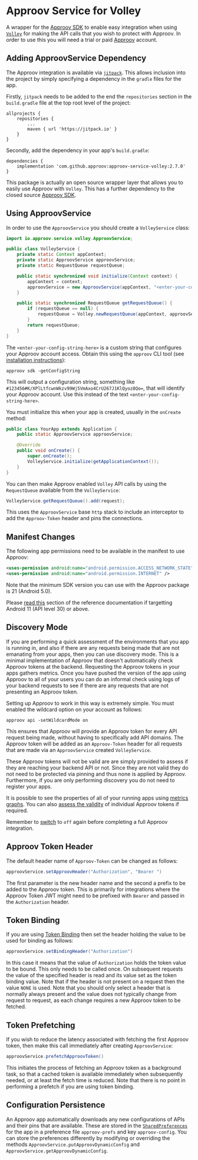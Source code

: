 # Approov Service for Volley

A wrapper for the [Approov SDK](https://github.com/approov/approov-android-sdk) to enable easy integration when using [`Volley`](https://developer.android.com/training/volley) for making the API calls that you wish to protect with Approov. In order to use this you will need a trial or paid [Approov](https://www.approov.io) account.

## Adding ApproovService Dependency
The Approov integration is available via [`jitpack`](https://jitpack.io). This allows inclusion into the project by simply specifying a dependency in the `gradle` files for the app.

Firstly, `jitpack` needs to be added to the end the `repositories` section in the `build.gradle` file at the top root level of the project:

```
allprojects {
    repositories {
        ...
        maven { url 'https://jitpack.io' }
    }
}
```

Secondly, add the dependency in your app's `build.gradle`:

```
dependencies {
	implementation 'com.github.approov:approov-service-volley:2.7.0'
}
```

This package is actually an open source wrapper layer that allows you to easily use Approov with `Volley`. This has a further dependency to the closed source [Approov SDK](https://github.com/approov/approov-android-sdk).

## Using ApproovService
In order to use the `ApproovService` you should create a `VolleyService` class:

```Java
import io.approov.service.volley.ApproovService;

public class VolleyService {
    private static Context appContext;
    private static ApproovService approovService;
    private static RequestQueue requestQueue;

    public static synchronized void initialize(Context context) {
        appContext = context;
        approovService = new ApproovService(appContext, "<enter-your-config-string-here>")
    }

    public static synchronized RequestQueue getRequestQueue() {
        if (requestQueue == null) {
            requestQueue = Volley.newRequestQueue(appContext, approovService.getBaseHttpStack());
        }
        return requestQueue;
    }
}
```

The `<enter-your-config-string-here>` is a custom string that configures your Approov account access. Obtain this using the `approov` CLI tool (see [installation instructions](https://approov.io/docs/latest/approov-installation/)):

```
approov sdk -getConfigString
```
This will output a configuration string, something like `#123456#K/XPlLtfcwnWkzv99Wj5VmAxo4CrU267J1KlQyoz8Qo=`, that will identify your Approov account. Use this instead of the text `<enter-your-config-string-here>`.

You must initialize this when your app is created, usually in the `onCreate` method:

```Java
public class YourApp extends Application {
    public static ApproovService approovService;

    @Override
    public void onCreate() {
        super.onCreate();
        VolleyService.initialize(getApplicationContext());
    }
}
```

You can then make Approov enabled `Volley` API calls by using the `RequestQueue` available from the `VolleyService`:

```Java
VolleyService.getRequestQueue().add(request);
```

This uses the `ApproovService` base `http` stack to include an interceptor to add the `Approov-Token` header and pins the connections.

## Manifest Changes

The following app permissions need to be available in the manifest to use Approov:

```xml
<uses-permission android:name="android.permission.ACCESS_NETWORK_STATE" />
<uses-permission android:name="android.permission.INTERNET" />
```

Note that the minimum SDK version you can use with the Approov package is 21 (Android 5.0). 

Please [read this](https://approov.io/docs/latest/approov-usage-documentation/#targetting-android-11-and-above) section of the reference documentation if targetting Android 11 (API level 30) or above.

## Discovery Mode

If you are performing a quick assessment of the environments that you app is running in, and also if there are any requests being made that are not emanating from your apps, then you can use discovery mode. This is a minimal implementation of Approov that doesn't automatically check Approov tokens at the backend. Requesting the Approov tokens in your apps gathers metrics. Once you have pushed the version of the app using Approov to all of your users you can do an informal check using logs of your backend requests to see if there are any requests that are not presenting an Approov token.

Setting up Approov to work in this way is extremely simple. You must enabled the wildcard option on your account as follows:

```
approov api -setWildcardMode on
```

This ensures that Approov will provide an Approov token for every API request being made, without having to specifically add API domains. The Approov token will be added as an `Approov-Token` header for all requests that are made via an `ApproovService` created `VolleyService`.

These Approov tokens will not be valid are are simply provided to assess if they are reaching your backend API or not. Since they are not valid they do not need to be protected via pinning and thus none is applied by Approov. Furthermore, if you are only performing discovery you do not need to register your apps.

It is possible to see the properties of all of your running apps using [metrics graphs](https://approov.io/docs/latest/approov-usage-documentation/#metrics-graphs). You can also [assess the validity](https://approov.io/docs/latest/approov-usage-documentation/#checking-token-validity) of individual Approov tokens if required.

Remember to [switch](https://approov.io/docs/latest/approov-usage-documentation/#setting-wildcard-mode) to `off` again before completing a full Approov integration.

## Approov Token Header
The default header name of `Approov-Token` can be changed as follows:

```Java
approovService.setApproovHeader("Authorization", "Bearer ")
```

The first parameter is the new header name and the second a prefix to be added to the Approov token. This is primarily for integrations where the Approov Token JWT might need to be prefixed with `Bearer` and passed in the `Authorization` header.

## Token Binding
If you are using [Token Binding](https://approov.io/docs/latest/approov-usage-documentation/#token-binding) then set the header holding the value to be used for binding as follows:

```Java
approovService.setBindingHeader("Authorization")
```

In this case it means that the value of `Authorization` holds the token value to be bound. This only needs to be called once. On subsequent requests the value of the specified header is read and its value set as the token binding value. Note that if the header is not present on a request then the value `NONE` is used. Note that you should only select a header that is normally always present and the value does not typically change from request to request, as each change requires a new Approov token to be fetched.

## Token Prefetching
If you wish to reduce the latency associated with fetching the first Approov token, then make this call immediately after creating `ApproovService`:

```Java
approovService.prefetchApproovToken()
```

This initiates the process of fetching an Approov token as a background task, so that a cached token is available immediately when subsequently needed, or at least the fetch time is reduced. Note that there is no point in performing a prefetch if you are using token binding.

## Configuration Persistence
An Approov app automatically downloads any new configurations of APIs and their pins that are available. These are stored in the [`SharedPreferences`](https://developer.android.com/reference/android/content/SharedPreferences) for the app in a preference file `approov-prefs` and key `approov-config`. You can store the preferences differently by modifying or overriding the methods `ApproovService.putApproovDynamicConfig` and `ApproovService.getApproovDynamicConfig`.
